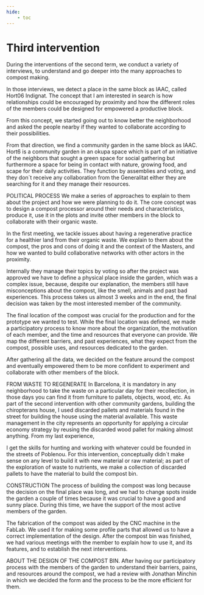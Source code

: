 ```yaml
---
hide:
    - toc
---
```


# Third intervention


During the interventions of the second term, we conduct a variety of interviews, to understand and go deeper into the many approaches to compost making.

In those interviews, we detect a place in the same block as IAAC, called Hort06 Indignat. The concept that I am interested in search is how relationships could be encouraged by proximity and how the different roles of the members could be designed for empowered a productive block.

From this concept, we started going out to know better the neighborhood and asked the people nearby if they wanted to collaborate according to their possibilities.

From that direction, we find a community garden
in the same block as IAAC. Hort6 is a community
garden in an okupa space which is part of an
initiative of the neighbors that sought a green
space for social gathering but furthermore a
space for being in contact with nature, growing
food, and scape for their daily activities.
They function by assemblies and voting, and they
don´t receive any collaboration from the Generalitat
either they are searching for it and they
manage their resources.

POLITICAL PROCESS
We make a series of approaches to explain to them about the project and how we were planning to do it. The core concept was to design a compost processor around their needs and characteristics, produce it, use it in the plots and invite other members in the block to collaborate with their organic waste.

In the first meeting, we tackle issues about having a regenerative practice for a healthier land from their organic waste. We explain to them about the compost, the pros and cons of doing it and the context of the Masters, and how we wanted to build collaborative networks with other actors in the proximity.

Internally they manage their topics by voting so after the project was approved we have to define a physical place inside the garden, which was a complex issue, because, despite our explanation, the members still have misconceptions about the compost, like the smell, animals and past bad experiences. This process takes us almost 3 weeks and in the end, the final decision was taken by the most interested member of the community.

The final location of the compost was crucial for the production and for the prototype we wanted to test.
While the final location was defined, we made a participatory process to know more about the organization, the motivation of each member, and the time and resources that everyone can provide. We map the different barriers, and past experiences, what they expect from the compost, possible uses, and resources dedicated to the
garden.

After gathering all the data, we decided on the feature around the compost and eventually empowered them to be more confident to experiment and collaborate with other members of the block.

FROM WASTE TO REGENERATE
In Barcelona, it is mandatory in any neighborhood to take the waste on a particular day for their recollection, in those days you can find it from furniture to pallets, objects, wood, etc. As part of the second intervention with other community gardens, building the chiropterans house, I used discarded pallets and materials found in the street for building the house using the material available. This waste management in the city represents an
opportunity for applying a circular economy strategy by reusing the discarded wood pallet for making almost anything. From my last experience,

I get the skills for hunting and working with whatever could be founded in the streets of Poblenou. For this intervention, conceptually didn´t make sense on any level to build it with new material or raw material; as part of the exploration of waste to nutrients, we make a collection of discarded pallets to have the material to build the compost bin.

CONSTRUCTION
The process of building the compost was long because the decision on the final place was long, and we had to change spots inside the garden a couple of times because it was crucial to have a good and sunny place. During this time, we have the support of the most active members of the garden.

The fabrication of the compost was aided by the CNC machine in the FabLab. We used it for making some profile parts that allowed us to have a correct implementation of the design. After the compost bin was finished, we had
various meetings with the member to explain how to use it, and its features, and to establish the next interventions.

ABOUT THE DESIGN OF THE COMPOST BIN.
After having our participatory process with the members of the garden to understand their barriers, pains, and resources around the compost, we had a review with Jonathan Minchin in which we decided the form and the process to be the more efficient for them.
